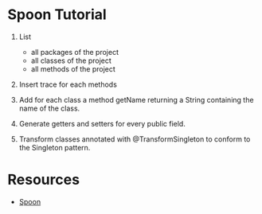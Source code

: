 # Spoon Tutorial

1) List
   * all packages of the project
   * all classes of the project
   * all methods of the project

2) Insert trace for each methods

3) Add for each class a method getName returning a String containing the name of the class.

4) Generate getters and setters for every public field.

5) Transform classes annotated with @TransformSingleton to conform to the Singleton pattern.


# Resources

 * [Spoon](http://spoon.gforge.inria.fr/index.html)

